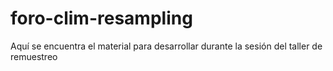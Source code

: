 # foro-clim-resampling
Aquí se encuentra el material para desarrollar durante la sesión del taller de remuestreo
